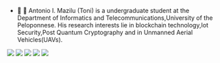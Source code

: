 - 👋 👀 Antonio I. Mazilu (Toni) is a undergraduate student at the Department of Informatics and Telecommunications,University of the Peloponnese. His research interests lie in blockchain technology,Iot Security,Post Quantum Cryptography and in Unmanned Aerial Vehicles(UAVs).

![](http://github-profile-summary-cards.vercel.app/api/cards/profile-details?username=AntonioMazilu&theme=darcula)
![](http://github-profile-summary-cards.vercel.app/api/cards/repos-per-language?username=AntonioMazilu&theme=darcula)
![](http://github-profile-summary-cards.vercel.app/api/cards/most-commit-language?username=AntonioMazilu&theme=darcula)
![](http://github-profile-summary-cards.vercel.app/api/cards/stats?username=AntonioMazilu&theme=darcula)
![](http://github-profile-summary-cards.vercel.app/api/cards/productive-time?username=AntonioMazilu&theme=darcula&utcOffset=8)
